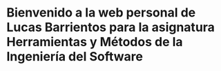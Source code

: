 # Bienvenido a la web personal de Lucas Barrientos para la asignatura Herramientas y Métodos de la Ingeniería del Software
 
